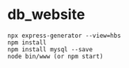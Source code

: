 # db_website
```
npx express-generator --view=hbs
npm install
npm install mysql --save
node bin/www (or npm start)
```
